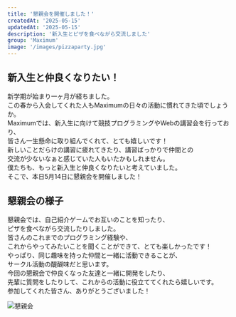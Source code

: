 ```yaml
---
title: '懇親会を開催しました！'
createdAt: '2025-05-15'
updatedAt: '2025-05-15'
description: '新入生とピザを食べながら交流しました'
group: 'Maximum'
image: '/images/pizzaparty.jpg'
---
```


## 新入生と仲良くなりたい！
新学期が始まり一ヶ月が経ちました。  
この春から入会してくれた人もMaximumの日々の活動に慣れてきた頃でしょうか。  
Maximumでは、新入生に向けて競技プログラミングやWebの講習会を行っており、  
皆さん一生懸命に取り組んでくれて、とても嬉しいです！  
新しいことだらけの講習に疲れてきたり、講習ばっかりで仲間との  
交流が少ないなぁと感じていた人もいたかもしれません。  
僕たちも、もっと新入生と仲良くなりたいと考えていました。  
そこで、本日5月14日に懇親会を開催しました！

## 懇親会の様子
懇親会では、自己紹介ゲームでお互いのことを知ったり、  
ピザを食べながら交流したりしました。  
皆さんのこれまでのプログラミング経験や、  
これからやってみたいことを聞くことができて、とても楽しかったです！  
やっぱり、同じ趣味を持った仲間と一緒に活動できることが、  
サークル活動の醍醐味だと思います。  
今回の懇親会で仲良くなった友達と一緒に開発をしたり、  
先輩に質問をしたりして、これからの活動に役立ててくれたら嬉しいです。  
参加してくれた皆さん、ありがとうございました！  

![懇親会](/images/pizzaparty.jpg)